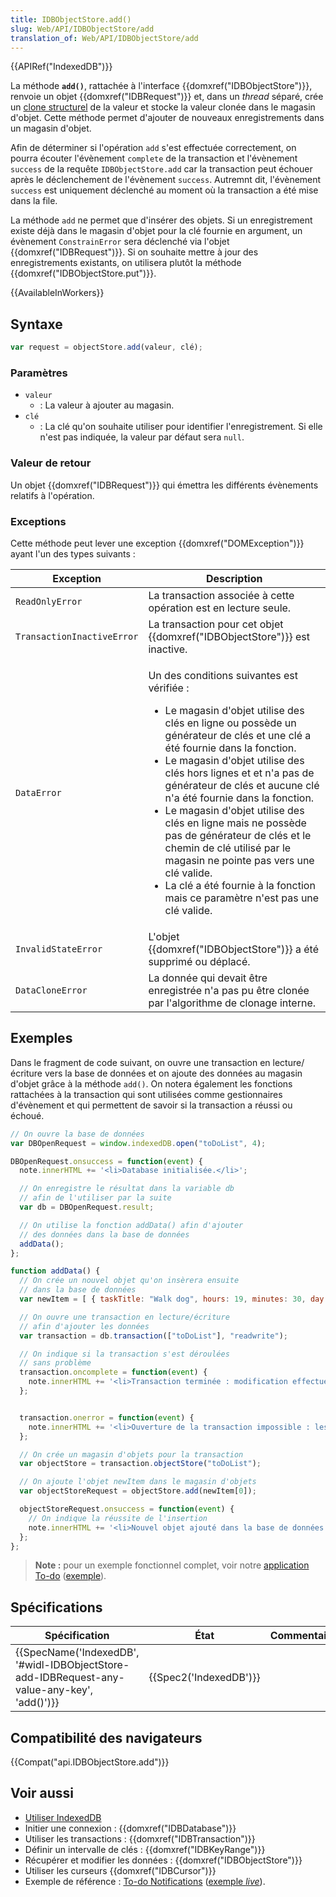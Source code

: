 ```yaml
---
title: IDBObjectStore.add()
slug: Web/API/IDBObjectStore/add
translation_of: Web/API/IDBObjectStore/add
---
```

{{APIRef("IndexedDB")}}

La méthode **`add()`**, rattachée à l'interface {{domxref("IDBObjectStore")}}, renvoie un objet {{domxref("IDBRequest")}} et, dans un _thread_ séparé, crée un [clone structurel](https://www.whatwg.org/specs/web-apps/current-work/multipage/common-dom-interfaces.html#structured-clone) de la valeur et stocke la valeur clonée dans le magasin d'objet. Cette méthode permet d'ajouter de nouveaux enregistrements dans un magasin d'objet.

Afin de déterminer si l'opération `add` s'est effectuée correctement, on pourra écouter l'évènement `complete` de la transaction et l'évènement `success` de la requête `IDBObjectStore.add` car la transaction peut échouer après le déclenchement de l'évènement `success`. Autremnt dit, l'évènement `success` est uniquement déclenché au moment où la transaction a été mise dans la file.

La méthode `add` ne permet que d'insérer des objets. Si un enregistrement existe déjà dans le magasin d'objet pour la clé fournie en argument, un évènement `ConstrainError` sera déclenché via l'objet {{domxref("IDBRequest")}}. Si on souhaite mettre à jour des enregistrements existants, on utilisera plutôt la méthode {{domxref("IDBObjectStore.put")}}.

{{AvailableInWorkers}}

## Syntaxe

```js
var request = objectStore.add(valeur, clé);
```

### Paramètres

- `valeur`
  - : La valeur à ajouter au magasin.
- `clé`
  - : La clé qu'on souhaite utiliser pour identifier l'enregistrement. Si elle n'est pas indiquée, la valeur par défaut sera `null`.

### Valeur de retour

Un objet {{domxref("IDBRequest")}} qui émettra les différents évènements relatifs à l'opération.

### Exceptions

Cette méthode peut lever une exception {{domxref("DOMException")}} ayant l'un des types suivants :

<table class="standard-table">
  <thead>
    <tr>
      <th scope="col">Exception</th>
      <th scope="col">Description</th>
    </tr>
  </thead>
  <tbody>
    <tr>
      <td><code>ReadOnlyError</code></td>
      <td>La transaction associée à cette opération est en lecture seule.</td>
    </tr>
    <tr>
      <td><code>TransactionInactiveError</code></td>
      <td>
        La transaction pour cet objet  {{domxref("IDBObjectStore")}}
        est inactive.
      </td>
    </tr>
    <tr>
      <td><code>DataError</code></td>
      <td>
        <p>Un des conditions suivantes est vérifiée :</p>
        <ul>
          <li>
            Le magasin d'objet utilise des clés en ligne ou possède un
            générateur de clés et une clé a été fournie dans la fonction.
          </li>
          <li>
            Le magasin d'objet utilise des clés hors lignes et et n'a pas de
            générateur de clés et aucune clé n'a été fournie dans la fonction.
          </li>
          <li>
            Le magasin d'objet utilise des clés en ligne mais ne possède pas de
            générateur de clés et le chemin de clé utilisé par le magasin ne
            pointe pas vers une clé valide.
          </li>
          <li>
            La clé a été fournie à la fonction mais ce paramètre n'est pas une
            clé valide.
          </li>
        </ul>
      </td>
    </tr>
    <tr>
      <td><code>InvalidStateError</code></td>
      <td>
        L'objet {{domxref("IDBObjectStore")}} a été supprimé ou
        déplacé.
      </td>
    </tr>
    <tr>
      <td><code>DataCloneError</code></td>
      <td>
        La donnée qui devait être enregistrée n'a pas pu être clonée par
        l'algorithme de clonage interne.
      </td>
    </tr>
  </tbody>
</table>

## Exemples

Dans le fragment de code suivant, on ouvre une transaction en lecture/écriture vers la base de données et on ajoute des données au magasin d'objet grâce à la méthode `add()`. On notera également les fonctions rattachées à la transaction qui sont utilisées comme gestionnaires d'évènement et qui permettent de savoir si la transaction a réussi ou échoué.

```js
// On ouvre la base de données
var DBOpenRequest = window.indexedDB.open("toDoList", 4);

DBOpenRequest.onsuccess = function(event) {
  note.innerHTML += '<li>Database initialisée.</li>';

  // On enregistre le résultat dans la variable db
  // afin de l'utiliser par la suite
  var db = DBOpenRequest.result;

  // On utilise la fonction addData() afin d'ajouter
  // des données dans la base de données
  addData();
};

function addData() {
  // On crée un nouvel objet qu'on insèrera ensuite
  // dans la base de données
  var newItem = [ { taskTitle: "Walk dog", hours: 19, minutes: 30, day: 24, month: "December", year: 2013, notified: "no" } ];

  // On ouvre une transaction en lecture/écriture
  // afin d'ajouter les données
  var transaction = db.transaction(["toDoList"], "readwrite");

  // On indique si la transaction s'est déroulées
  // sans problème
  transaction.oncomplete = function(event) {
    note.innerHTML += '<li>Transaction terminée : modification effectuée.</li>';
  };


  transaction.onerror = function(event) {
    note.innerHTML += '<li>Ouverture de la transaction impossible : les objets dupliqués ne sont pas autorisés.</li>';
  };

  // On crée un magasin d'objets pour la transaction
  var objectStore = transaction.objectStore("toDoList");

  // On ajoute l'objet newItem dans le magasin d'objets
  var objectStoreRequest = objectStore.add(newItem[0]);

  objectStoreRequest.onsuccess = function(event) {
    // On indique la réussite de l'insertion
    note.innerHTML += '<li>Nouvel objet ajouté dans la base de données.</li>';
  };
};
```

> **Note :** pour un exemple fonctionnel complet, voir notre [application To-do](https://github.com/mdn/to-do-notifications/) ([exemple](https://mdn.github.io/to-do-notifications/)).

## Spécifications

| Spécification                                                                                                            | État                         | Commentaires |
| ------------------------------------------------------------------------------------------------------------------------ | ---------------------------- | ------------ |
| {{SpecName('IndexedDB', '#widl-IDBObjectStore-add-IDBRequest-any-value-any-key', 'add()')}} | {{Spec2('IndexedDB')}} |              |

## Compatibilité des navigateurs

{{Compat("api.IDBObjectStore.add")}}

## Voir aussi

- [Utiliser IndexedDB](/fr/docs/Web/API/API_IndexedDB/Using_IndexedDB)
- Initier une connexion : {{domxref("IDBDatabase")}}
- Utiliser les transactions : {{domxref("IDBTransaction")}}
- Définir un intervalle de clés : {{domxref("IDBKeyRange")}}
- Récupérer et modifier les données : {{domxref("IDBObjectStore")}}
- Utiliser les curseurs {{domxref("IDBCursor")}}
- Exemple de référence : [To-do Notifications](https://github.com/mdn/to-do-notifications/tree/gh-pages) ([exemple _live_](https://mdn.github.io/to-do-notifications/)).
